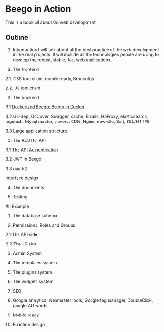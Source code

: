 Beego in Action
==================

This is a book all about Go web development

## Outline

1. Introduction 
    I will talk about all the best practice of the web development in the real projects. It will include all the technologies people are using to develop the robust, stable, fast web applications.

2. The frontend

  2.1. CSS tool chain, mobile ready, Broccoli.js

  2.2. JS tool chain

3. The backend

  3.1 [Dockerized Beego: Beego in Docker](en-US/beego-in-docker.md)

  3.2 Go-dep, GoCover, Swagger, cache, Emails, HaProxy, elasticsearch, logstash, Mysql master, slavers, CDN, Nginx, newrelic, Salt, SSL/HTTPS

  3.3 Large application structure.

3. The RESTful API

  3.1 [The API Authentication](en-US/api-authentication.md)

  3.2 JWT in Beego

  3.3 oauth2

  Interface design

4. The documents

5. Testing

#II Example


1. The database schema

2. Permissions, Roles and Groups

  2.1 The API side

  2.2 The JS side

3. Admin System

4. The templates system

5. The plugins system

6. The widgets system

4. SEO

5. Google analytics, webmaster tools, Google tag manager, DoubleClick, google AD words

5. Mobile ready

6. Function design


